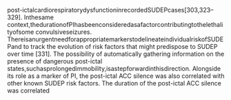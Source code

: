 post-ictalcardiorespiratorydysfunctioninrecordedSUDEPcases[303,323–329]. Inthesame
context,thedurationofPIhasbeenconsideredasafactorcontributingtothelethalityofsome
convulsiveseizures.
ThereisanurgentneedforappropriatemarkerstodelineateindividualriskofSUDEPand
to track the evolution of risk factors that might predispose to SUDEP over time [331]. The
possibility of automatically gathering information on the presence of dangerous post-ictal
states,suchasprolongedimmobility,isastepforwardinthisdirection.
Alongside its role as a marker of PI, the post-ictal ACC silence was also correlated with
other known SUDEP risk factors. The duration of the post-ictal ACC silence was correlated